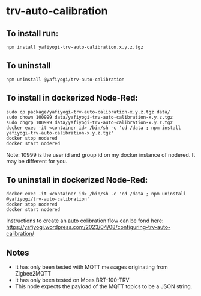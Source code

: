 # trv-auto-calibration
## To install run:
`npm install yafiyogi-trv-auto-calibration.x.y.z.tgz`

## To uninstall
`npm uninstall @yafiyogi/trv-auto-calibration`

## To install in dockerized Node-Red:
```
sudo cp package/yafiyogi-trv-auto-calibration-x.y.z.tgz data/
sudo chown 100999 data/yafiyogi-trv-auto-calibration-x.y.z.tgz
sudo chgrp 100999 data/yafiyogi-trv-auto-calibration-x.y.z.tgz
docker exec -it <container id> /bin/sh -c 'cd /data ; npm install yafiyogi-trv-auto-calibration-x.y.z.tgz'
docker stop nodered
docker start nodered
```
Note: 10999 is the user id and group id on my docker instance of nodered. It may be different for you.

## To uninstall in dockerized Node-Red:
```
docker exec -it <container id> /bin/sh -c 'cd /data ; npm uninstall @yafiyogi/trv-auto-calibration'
docker stop nodered
docker start nodered
```

Instructions to create an auto colibration flow can be fond here: https://yafiyogi.wordpress.com/2023/04/08/configuring-trv-auto-calibration/

## Notes
* It has only been tested with MQTT messages originating from Zigbee2MQTT
* It has only been tested on Moes BRT-100-TRV
* This node expects the payload of the MQTT topics to be a JSON string.
